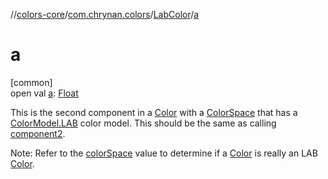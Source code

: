 //[colors-core](../../../index.md)/[com.chrynan.colors](../index.md)/[LabColor](index.md)/[a](a.md)

# a

[common]\
open val [a](a.md): [Float](https://kotlinlang.org/api/latest/jvm/stdlib/kotlin/-float/index.html)

This is the second component in a [Color](../-color/index.md) with a [ColorSpace](../../com.chrynan.colors.space/-color-space/index.md) that has a [ColorModel.LAB](../../com.chrynan.colors.space/-color-model/-l-a-b/index.md) color model. This should be the same as calling [component2](../../../../colors-core/com.chrynan.colors/-lab-color/component2.md).

Note: Refer to the [colorSpace](../../../../colors-core/com.chrynan.colors/-lab-color/color-space.md) value to determine if a [Color](../-color/index.md) is really an LAB [Color](../-color/index.md).

